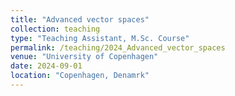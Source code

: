 ```yaml
---
title: "Advanced vector spaces"
collection: teaching
type: "Teaching Assistant, M.Sc. Course"
permalink: /teaching/2024_Advanced_vector_spaces
venue: "University of Copenhagen"
date: 2024-09-01
location: "Copenhagen, Denamrk"
---
```


